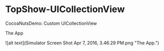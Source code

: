 # TopShow-UICollectionView
CocoaNutsDemo: Custom UICollectionView

The App

![alt text](Simulator Screen Shot Apr 7, 2016, 3.46.29 PM.png "The App.")
